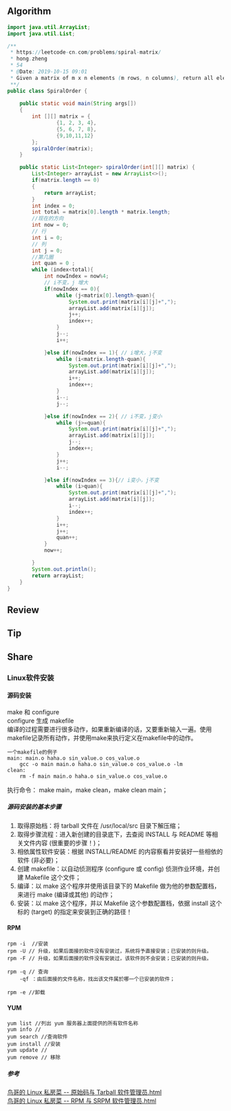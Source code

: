 ## Algorithm
```java
import java.util.ArrayList;
import java.util.List;

/**
 * https://leetcode-cn.com/problems/spiral-matrix/
 * hong.zheng
 * 54
 * @Date: 2019-10-15 09:01
 * Given a matrix of m x n elements (m rows, n columns), return all elements of the matrix in spiral order.
 **/
public class SpiralOrder {
    
    public static void main(String args[])
    {
        int [][] matrix = {
                {1, 2, 3, 4},
                {5, 6, 7, 8},
                {9,10,11,12}
        };
        spiralOrder(matrix);
    }

    public static List<Integer> spiralOrder(int[][] matrix) {
        List<Integer> arrayList = new ArrayList<>();
        if(matrix.length == 0)
        {
            return arrayList;
        }
        int index = 0;
        int total = matrix[0].length * matrix.length;
        //现在的方向
        int now = 0;
        // 行
        int i = 0;
        // 列
        int j = 0;
        //第几圈
        int quan = 0 ;
        while (index<total){
            int nowIndex = now%4;
            // i不变，j 增大
            if(nowIndex == 0){
                while (j<matrix[0].length-quan){
                    System.out.print(matrix[i][j]+",");
                    arrayList.add(matrix[i][j]);
                    j++;
                    index++;
                }
                j--;
                i++;

            }else if(nowIndex == 1){ // i增大，j不变
                while (i<matrix.length-quan){
                    System.out.print(matrix[i][j]+",");
                    arrayList.add(matrix[i][j]);
                    i++;
                    index++;
                }
                i--;
                j--;

            }else if(nowIndex == 2){ // i不变，j变小
                while (j>=quan){
                    System.out.print(matrix[i][j]+",");
                    arrayList.add(matrix[i][j]);
                    j--;
                    index++;
                }
                j++;
                i--;

            }else if(nowIndex == 3){// i变小，j不变
                while (i>quan){
                    System.out.print(matrix[i][j]+",");
                    arrayList.add(matrix[i][j]);
                    i--;
                    index++;
                }
                i++;
                j++;
                quan++;
            }
            now++;

        }
        System.out.println();
        return arrayList;
    }
}

```
## Review
## Tip

## Share
### Linux软件安装
#### 源码安装
make 和 configure  
configure 生成 makefile  
编译的过程需要进行很多动作，如果重新编译的话，又要重新输入一遍。使用makefile记录所有动作，并使用make来执行定义在makefile中的动作。
```
一个makefile的例子
main: main.o haha.o sin_value.o cos_value.o
	gcc -o main main.o haha.o sin_value.o cos_value.o -lm
clean:
	rm -f main main.o haha.o sin_value.o cos_value.o

```
执行命令： 
    make main，make clean，make clean main； 
##### 源码安装的基本步骤
1. 取得原始档：将 tarball 文件在 /usr/local/src 目录下解压缩；
2. 取得步骤流程：进入新创建的目录底下，去查阅 INSTALL 与 README 等相关文件内容 (很重要的步骤！)；
3. 相依属性软件安装：根据 INSTALL/README 的内容察看并安装好一些相依的软件 (非必要)；
4. 创建 makefile：以自动侦测程序 (configure 或 config) 侦测作业环境，并创建 Makefile 这个文件；
5. 编译：以 make 这个程序并使用该目录下的 Makefile 做为他的参数配置档，来进行 make (编译或其他) 的动作；
6. 安装：以 make 这个程序，并以 Makefile 这个参数配置档，依据 install 这个标的 (target) 的指定来安装到正确的路径！
 
#### RPM
```
rpm -i  //安装
rpm -U // 升级，如果后面接的软件没有安装过，系统将予直接安装；已安装的则升级。
rpm -F // 升级，如果后面接的软件没有安装过，该软件则不会安装；已安装的则升级。

rpm -q // 查询   
    -qf ：由后面接的文件名称，找出该文件属於哪一个已安装的软件；

rpm -e //卸载
```

#### YUM

```
yum list //列出 yum 服务器上面提供的所有软件名称
yum info // 
yum search //查询软件
yum install //安装 
yum update //
yum remove // 移除

```
##### 参考

[鸟哥的 Linux 私房菜 -- 原始码与 Tarball 软件管理员.html](http://cn.linux.vbird.org/linux_basic/0520source_code_and_tarball_1.php)    
[鸟哥的 Linux 私房菜 -- RPM 与 SRPM 软件管理员.html](http://cn.linux.vbird.org/linux_basic/0520rpm_and_srpm_1.php)
